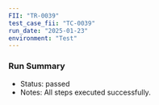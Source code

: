 ```yaml
---
FII: "TR-0039"
test_case_fii: "TC-0039"
run_date: "2025-01-23"
environment: "Test"
---
```


### Run Summary
- Status: passed
- Notes: All steps executed successfully.